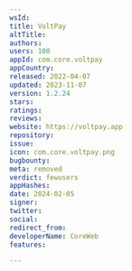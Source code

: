 ```yaml
---
wsId: 
title: VoltPay
altTitle: 
authors: 
users: 100
appId: com.core.voltpay
appCountry: 
released: 2022-04-07
updated: 2023-11-07
version: 1.2.24
stars: 
ratings: 
reviews: 
website: https://voltpay.app
repository: 
issue: 
icon: com.core.voltpay.png
bugbounty: 
meta: removed
verdict: fewusers
appHashes: 
date: 2024-02-05
signer: 
twitter: 
social: 
redirect_from: 
developerName: CoreWeb
features: 

---
```


